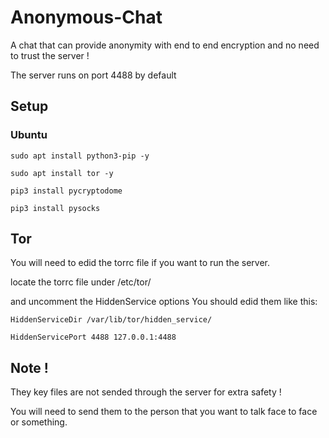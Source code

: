 # Anonymous-Chat
A chat that can provide anonymity with end to end encryption and no need to trust the server !

The server runs on port 4488 by default

## Setup

### Ubuntu

    sudo apt install python3-pip -y

    sudo apt install tor -y

    pip3 install pycryptodome

    pip3 install pysocks

## Tor
  You will need to edid the torrc file if you want to run the server.
  
  locate the torrc file under /etc/tor/
  
  and uncomment the HiddenService options
  You should edid them like this:
  
    HiddenServiceDir /var/lib/tor/hidden_service/
    
    HiddenServicePort 4488 127.0.0.1:4488
  
  

## Note !
They key files are not sended through the server for extra safety !

You will need to send them to the person that you want to talk face to face or something.
